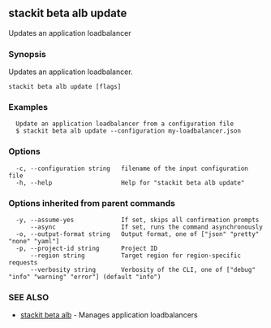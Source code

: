 ## stackit beta alb update

Updates an application loadbalancer

### Synopsis

Updates an application loadbalancer.

```
stackit beta alb update [flags]
```

### Examples

```
  Update an application loadbalancer from a configuration file
  $ stackit beta alb update --configuration my-loadbalancer.json
```

### Options

```
  -c, --configuration string   filename of the input configuration file
  -h, --help                   Help for "stackit beta alb update"
```

### Options inherited from parent commands

```
  -y, --assume-yes             If set, skips all confirmation prompts
      --async                  If set, runs the command asynchronously
  -o, --output-format string   Output format, one of ["json" "pretty" "none" "yaml"]
  -p, --project-id string      Project ID
      --region string          Target region for region-specific requests
      --verbosity string       Verbosity of the CLI, one of ["debug" "info" "warning" "error"] (default "info")
```

### SEE ALSO

* [stackit beta alb](./stackit_beta_alb.md)	 - Manages application loadbalancers

